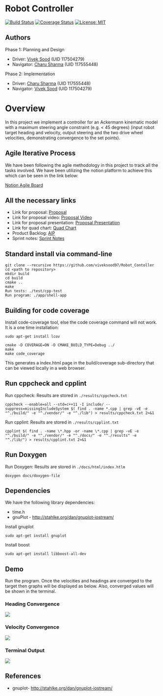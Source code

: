 # Robot Controller
[![Build Status](https://app.travis-ci.com/viveksood97/Robot_Contoller.svg?branch=main)](https://app.travis-ci.com/viveksood97/Robot_Contoller) 
[![Coverage Status](https://coveralls.io/repos/github/viveksood97/Robot_Contoller/badge.svg?branch=main)](https://coveralls.io/github/viveksood97/Robot_Contoller?branch=main)
[![License: MIT](https://img.shields.io/badge/License-MIT-Default.svg)](https://opensource.org/licenses/MIT)


## Authors
Phase 1: Planning and Design
 - Driver: [Vivek Sood](<https://github.com/viveksood97>)  (UID 117504279)
 - Navigator: [Charu Sharma](<https://github.com/Sharma117555448>) (UID 117555448)

 Phase 2: Implementation
 - Driver: [Charu Sharma](<https://github.com/Sharma117555448>) (UID 117555448) 
 - Navigator: [Vivek Sood](<https://github.com/viveksood97>)  (UID 117504279)

# Overview
In this project we implement a controller for an Ackermann kinematic model with a maximum steering angle constraint (e.g. < 45 degrees) (input robot target heading and velocity, output steering and the two drive wheel velocities, demonstrating convergence to the set points).

## Agile Iterative Process
We have been following the agile methodology in this project to track all the tasks involved. We have been utilizing the notion platform to achieve this which can be seen in the link below:

[Notion Agile Board](https://www.notion.so/ba2e3747132a4b9585c73f50611917ac?v=434d3c71adf3443cb7631cdf5d560166)

## All the necessary links 
- Link for proposal: [Proposal](https://drive.google.com/file/d/1wLCBFTQJ4ZTIBm7_OMXAdsh-fdLl33LF/view)
- Link for proposal video: [Proposal Video](https://drive.google.com/drive/u/1/my-drive)
- Link for proposal presentation: [Proposal Presentation](https://docs.google.com/presentation/d/1iLKKHUWsUh4rI2HVl6a0bfbaCnp-vlT2/edit#slide=id.gf6065eecf8_0_326)
- Link for quad chart: [Quad Chart](https://drive.google.com/file/d/16Bhl7vpuL6NwU_m8zxUkITL6Cl9oWY0c/view)
- Product Backlog: [AIP](https://docs.google.com/spreadsheets/d/1ycvQy3vhNMT0W67lCo_2hgW9C9ZCRkmT/edit?rtpof=true)
- Sprint notes: [Sprint Notes](https://docs.google.com/document/d/1DLwu79wBspcvC7MmG0XjFKFsAxMGOrq1Snp_ugRyVxg/edit)

## Standard install via command-line
```
git clone --recursive https://github.com/viveksood97/Robot_Contoller
cd <path to repository>
mkdir build
cd build
cmake ..
make
Run tests: ./test/cpp-test
Run program: ./app/shell-app
```


## Building for code coverage
Install code-coverage tool, else the code coverage command will not work. It is a one time installation: 
```
sudo apt-get install lcov
```
```
cmake -D COVERAGE=ON -D CMAKE_BUILD_TYPE=Debug ../
make
make code_coverage
```

This generates a index.html page in the build/coverage sub-directory that can be viewed locally in a web browser.

## Run cppcheck and cpplint
Run cppcheck: Results are stored in `./results/cppcheck.txt` 
```
cppcheck --enable=all --std=c++11 -I include/ --suppress=missingIncludeSystem $( find . -name *.cpp | grep -vE -e "^./build/" -e "^./vendor/" -e "^./lib") > results/cppcheck.txt 2>&1
```

Run cpplint: Results are stored in `./results/cpplint.txt`
```
cpplint $( find . -name \*.hpp -or -name \*.cpp | grep -vE -e "^./build/" -e "^./vendor/" -e "^./docs/" -e "^./results" -e "^./lib/") > results/cpplint.txt 2>&1
```

## Run Doxygen
Run Doxygen: Results are stored in `./docs/html/index.htlm`
```
doxygen docs/doxygen-file
```

## Dependencies
We have the following library dependencies:
- time.h 
- gnuPlot - http://stahlke.org/dan/gnuplot-iostream/

Install gnuplot
```
sudo apt-get install gnuplot
```
Install boost
```
sudo apt-get install libboost-all-dev
```
## Demo
Run the program. Once the velocities and headings are converged to the target then graphs will be displayed as below. Also, converged values will be shown in the terminal.

### Heading Convergence
![](output/gnuplot_headings.png)

### Velocity Convergence
![](output/gnuPlot_velocities.png)

### Terminal Output 
![](output/terminal.png)

## References
- gnuplot- http://stahlke.org/dan/gnuplot-iostream/
